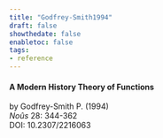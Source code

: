 ```yaml
---
title: "Godfrey-Smith1994"
draft: false
showthedate: false
enabletoc: false
tags:
- reference
---
```


#### **A Modern History Theory of Functions**     
by Godfrey-Smith P. (1994)         
*Noûs* 28: 344-362       
DOI: 10.2307/2216063     


